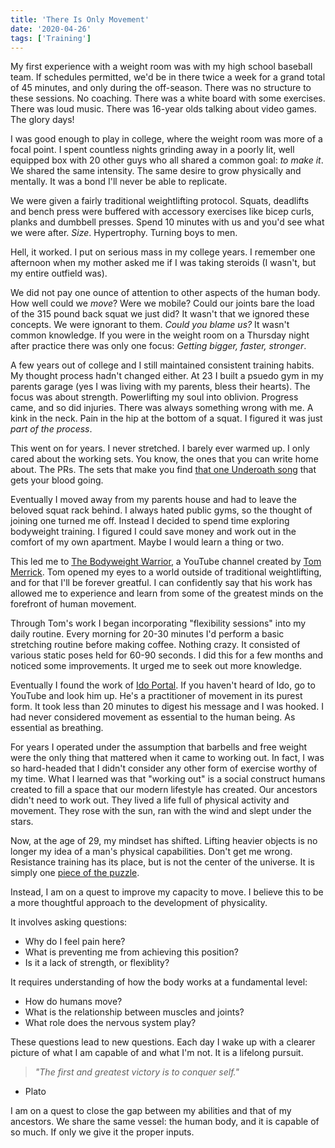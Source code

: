 ```yaml
---
title: 'There Is Only Movement'
date: '2020-04-26'
tags: ['Training']
---
```


My first experience with a weight room was with my high school baseball team. If
schedules permitted, we'd be in there twice a week for a grand total of 45
minutes, and only during the off-season. There was no structure to these
sessions. No coaching. There was a white board with some exercises. There was
loud music. There was 16-year olds talking about video games. The glory days!

I was good enough to play in college, where the weight room was more of a focal
point. I spent countless nights grinding away in a poorly lit, well equipped box
with 20 other guys who all shared a common goal: _to make it_. We shared the
same intensity. The same desire to grow physically and mentally. It was a bond
I'll never be able to replicate.

We were given a fairly traditional weightlifting protocol. Squats, deadlifts and
bench press were buffered with accessory exercises like bicep curls, planks and
dumbbell presses. Spend 10 minutes with us and you'd see what we were after.
_Size_. Hypertrophy. Turning boys to men.

Hell, it worked. I put on serious mass in my college years. I remember one
afternoon when my mother asked me if I was taking steroids (I wasn't, but my
entire outfield was).

We did not pay one ounce of attention to other aspects of the human body. How
well could we _move_? Were we mobile? Could our joints bare the load of the 315
pound back squat we just did? It wasn't that we ignored these concepts. We were
ignorant to them. _Could you blame us?_ It wasn't common knowledge. If you were
in the weight room on a Thursday night after practice there was only one focus:
_Getting bigger, faster, stronger_.

A few years out of college and I still maintained consistent training habits. My
thought process hadn't changed either. At 23 I built a psuedo gym in my parents
garage (yes I was living with my parents, bless their hearts). The focus was
about strength. Powerlifting my soul into oblivion. Progress came, and so did
injuries. There was always something wrong with me. A kink in the neck. Pain in
the hip at the bottom of a squat. I figured it was just _part of the process_.

This went on for years. I never stretched. I barely ever warmed up. I only cared
about the working sets. You know, the ones that you can write home about. The
PRs. The sets that make you find
[that one Underoath song](https://www.youtube.com/watch?v=RaFZXbnLjoA) that gets
your blood going.

Eventually I moved away from my parents house and had to leave the beloved squat
rack behind. I always hated public gyms, so the thought of joining one turned me
off. Instead I decided to spend time exploring bodyweight training. I figured I
could save money and work out in the comfort of my own apartment. Maybe I would
learn a thing or two.

This led me to
[The Bodyweight Warrior](https://www.youtube.com/channel/UCU0DZhN-8KFLYO6beSaYljg),
a YouTube channel created by
[Tom Merrick](https://www.bodyweightwarrior.co.uk/). Tom opened my eyes to a
world outside of traditional weightlifting, and for that I'll be forever
greatful. I can confidently say that his work has allowed me to experience and
learn from some of the greatest minds on the forefront of human movement.

Through Tom's work I began incorporating "flexibility sessions" into my daily
routine. Every morning for 20-30 minutes I'd perform a basic stretching routine
before making coffee. Nothing crazy. It consisted of various static poses held
for 60-90 seconds. I did this for a few months and noticed some improvements. It
urged me to seek out more knowledge.

Eventually I found the work of [Ido Portal](http://www.idoportal.com/). If you
haven't heard of Ido, go to YouTube and look him up. He's a practitioner of
movement in its purest form. It took less than 20 minutes to digest his message
and I was hooked. I had never considered movement as essential to the human
being. As essential as breathing.

For years I operated under the assumption that barbells and free weight were the
only thing that mattered when it came to working out. In fact, I was so
hard-headed that I didn't consider any other form of exercise worthy of my time.
What I learned was that "working out" is a social construct humans created to
fill a space that our modern lifestyle has created. Our ancestors didn't need to
work out. They lived a life full of physical activity and movement. They rose
with the sun, ran with the wind and slept under the stars.

Now, at the age of 29, my mindset has shifted. Lifting heavier objects is no
longer my idea of a man's physical capabilities. Don't get me wrong. Resistance
training has its place, but is not the center of the universe. It is simply one
[piece of the puzzle](/2020/04/puzzle-pieces).

Instead, I am on a quest to improve my capacity to move. I believe this to be a
more thoughtful approach to the development of physicality.

It involves asking questions:

- Why do I feel pain here?
- What is preventing me from achieving this position?
- Is it a lack of strength, or flexiblity?

It requires understanding of how the body works at a fundamental level:

- How do humans move?
- What is the relationship between muscles and joints?
- What role does the nervous system play?

These questions lead to new questions. Each day I wake up with a clearer picture
of what I am capable of and what I'm not. It is a lifelong pursuit.

> _"The first and greatest victory is to conquer self."_

- Plato

I am on a quest to close the gap between my abilities and that of my ancestors.
We share the same vessel: the human body, and it is capable of so much. If only
we give it the proper inputs.
